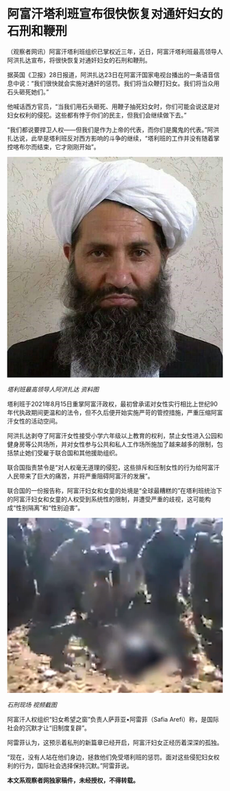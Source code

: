 # 阿富汗塔利班宣布很快恢复对通奸妇女的石刑和鞭刑

（观察者网讯）阿富汗塔利班组织已掌权近三年，近日，阿富汗塔利班最高领导人阿洪扎达宣布，将很快恢复对通奸妇女的石刑和鞭刑。

据英国《卫报》28日报道，阿洪扎达23日在阿富汗国家电视台播出的一条语音信息中说：“我们很快就会实施对通奸的惩罚。我们将当众鞭打妇女。我们将当众用石头砸死她们。”

他喊话西方官员，“当我们用石头砸死、用鞭子抽死妇女时，你们可能会说这是对妇女权利的侵犯。这些都有悖于你们的民主，但我们会继续做下去。”

“我们都说要捍卫人权——但我们是作为上帝的代表，而你们是魔鬼的代表。”阿洪扎达说，此举是塔利班反对西方影响的斗争的继续，“塔利班的工作并没有随着掌控喀布尔而结束，它才刚刚开始”。

![aa5c78b9ea2da567a03db89ae49e8d75.jpg](https://raw.githubusercontent.com/qqhsx/qqnews_image/main/2024/03/29/阿富汗塔利班宣布很快恢复对通奸妇女的石刑和鞭刑/aa5c78b9ea2da567a03db89ae49e8d75.jpg)

 _塔利班最高领导人阿洪扎达 资料图_

塔利班于2021年8月15日重掌阿富汗政权，最初曾承诺对女性实行相比上世纪90年代执政期间更温和的法令，但不久后便开始实施严苛的管控措施，严重压缩阿富汗女性的活动空间。

阿洪扎达剥夺了阿富汗女性接受小学六年级以上教育的权利，禁止女性进入公园和健身房等公共场所，并对女性参与公共和私人工作场所施加了越来越多的限制，包括禁止她们受雇于联合国和其他援助组织。

联合国指责禁令是“对人权毫无道理的侵犯，这些排斥和压制女性的行为给阿富汗人民带来了巨大的痛苦，并将严重阻碍阿富汗的发展”。

联合国的一份报告称，阿富汗妇女和女童的处境是“全球最糟糕的”在塔利班统治下的阿富汗妇女和女童的人权受到系统性的限制，并遭受严重的歧视，这可能构成“性别隔离”和“性别迫害”。

![4815fe9d78eede8acc5f7c663f02c389.jpg](https://raw.githubusercontent.com/qqhsx/qqnews_image/main/2024/03/29/阿富汗塔利班宣布很快恢复对通奸妇女的石刑和鞭刑/4815fe9d78eede8acc5f7c663f02c389.jpg)

_石刑现场 视频截图_

阿富汗人权组织“妇女希望之窗”负责人萨菲亚•阿雷菲（Safia Arefi）称，是国际社会的沉默才让“旧制度复辟”。

阿雷菲认为，这预示着私刑的新篇章已经开启，阿富汗妇女正经历着深深的孤独。

“现在，没有人站在他们身边，拯救他们免受塔利班的惩罚。面对这些侵犯妇女权利的行为，国际社会选择保持沉默。”阿雷菲说。

**本文系观察者网独家稿件，未经授权，不得转载。**

